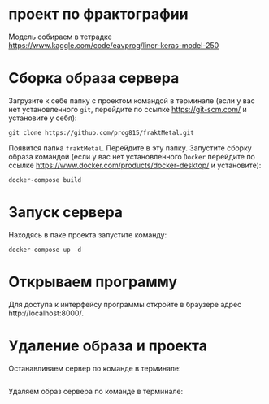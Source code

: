 # проект по фрактографии

Модель собираем в тетрадке https://www.kaggle.com/code/eavprog/liner-keras-model-250

# Сборка образа сервера

Загрузите к себе папку с проектом командой в терминале (если у вас нет установленного `git`, перейдите по ссылке https://git-scm.com/ и установите у себя):
```
git clone https://github.com/prog815/fraktMetal.git
```
Появится папка `fraktMetal`. Перейдите в эту папку.
Запустите сборку образа командой (если у вас нет установленного `Docker` перейдите по ссылке https://www.docker.com/products/docker-desktop/ и установите):
```
docker-compose build
```
# Запуск сервера
Находясь в паке проекта запустите команду:
```
docker-compose up -d
```
# Открываем программу

Для доступа к интерфейсу программы откройте в браузере адрес http://localhost:8000/.

# Удаление образа и проекта
Останавливаем сервер по команде в терминале:
```

```
Удаляем образ сервера по команде в терминале:
```

```

